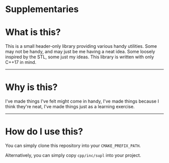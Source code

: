# Supplementaries

# What is this?

This is a small header-only library providing various handy utilities.
Some may not be handy, and may just be me having a neat idea.
Some loosely inspired by the STL, some just my ideas.
This library is written with only C++17 in mind.

---

# Why is this?

I've made things I've felt might come in handy,
I've made things because I think they're neat,
I've made things just as a learning exercise.

---

# How do I use this?

You can simply clone this repository into your `CMAKE_PREFIX_PATH`.

Alternatively, you can simply copy `cpp/inc/supl` into your project.
